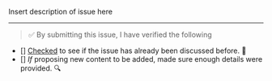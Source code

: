 Insert description of issue here

---

<!-- Thank you for contributing to this repo, it is much appreciated! 😊 -->

<!-- Before raising an issue, make sure to verify the following. -->

> ✅️ By submitting this issue, I have verified the following

- [] [Checked](https://github.com/fvcproductions/fvcproductions.github.io/issues?q=is%3Aissue+is%3Aclosed) to see if the issue has already been discussed before. 🤔️
- [] *If* proposing new content to be added, made sure enough details were provided. 🔍️